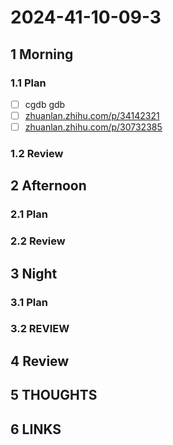 # 2024-41-10-09-3

## 1 Morning

### 1.1 Plan

- [ ] cgdb gdb
- [ ] [zhuanlan.zhihu.com/p/34142321](https://zhuanlan.zhihu.com/p/34142321)
- [ ] [zhuanlan.zhihu.com/p/30732385](https://zhuanlan.zhihu.com/p/30732385)
### 1.2 Review

## 2 Afternoon

### 2.1 Plan

### 2.2 Review

## 3 Night

### 3.1 Plan

### 3.2 REVIEW

## 4 Review

## 5 THOUGHTS

## 6 LINKS
